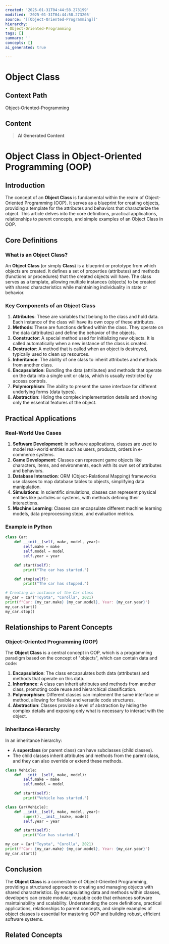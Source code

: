 ```yaml
---
created: '2025-01-31T04:44:58.273199'
modified: '2025-01-31T04:44:58.273205'
source: '[[Object-Oriented-Programming]]'
hierarchy:
- Object-Oriented-Programming
tags: []
summary: ''
concepts: []
ai_generated: true

---
```


# Object Class

## Context Path
Object-Oriented-Programming

## Content
> **AI Generated Content**
 # Object Class in Object-Oriented Programming (OOP)

## Introduction

The concept of an **Object Class** is fundamental within the realm of Object-Oriented Programming (OOP). It serves as a blueprint for creating objects, providing a template for the attributes and behaviors that characterize the object. This article delves into the core definitions, practical applications, relationships to parent concepts, and simple examples of an Object Class in OOP.

## Core Definitions

### What is an Object Class?

An **Object Class** (or simply **Class**) is a blueprint or prototype from which objects are created. It defines a set of properties (attributes) and methods (functions or procedures) that the created objects will have. The class serves as a template, allowing multiple instances (objects) to be created with shared characteristics while maintaining individuality in state or behavior.

### Key Components of an Object Class

1. **Attributes**: These are variables that belong to the class and hold data. Each instance of the class will have its own copy of these attributes.
2. **Methods**: These are functions defined within the class. They operate on the data (attributes) and define the behavior of the objects.
3. **Constructor**: A special method used for initializing new objects. It is called automatically when a new instance of the class is created.
4. **Destructor**: A method that is called when an object is destroyed, typically used to clean up resources.
5. **Inheritance**: The ability of one class to inherit attributes and methods from another class.
6. **Encapsulation**: Bundling the data (attributes) and methods that operate on the data into a single unit or class, which is usually restricted by access controls.
7. **Polymorphism**: The ability to present the same interface for different underlying forms (data types).
8. **Abstraction**: Hiding the complex implementation details and showing only the essential features of the object.

## Practical Applications

### Real-World Use Cases

1. **Software Development**: In software applications, classes are used to model real-world entities such as users, products, orders in e-commerce systems.
2. **Game Development**: Classes can represent game objects like characters, items, and environments, each with its own set of attributes and behaviors.
3. **Database Interaction**: ORM (Object-Relational Mapping) frameworks use classes to map database tables to objects, simplifying data manipulation.
4. **Simulations**: In scientific simulations, classes can represent physical entities like particles or systems, with methods defining their interactions.
5. **Machine Learning**: Classes can encapsulate different machine learning models, data preprocessing steps, and evaluation metrics.

### Example in Python

```python
class Car:
    def __init__(self, make, model, year):
        self.make = make
        self.model = model
        self.year = year

    def start(self):
        print("The car has started.")

    def stop(self):
        print("The car has stopped.")

# Creating an instance of the Car class
my_car = Car("Toyota", "Corolla", 2021)
print(f"Car: {my_car.make} {my_car.model}, Year: {my_car.year}")
my_car.start()
my_car.stop()
```

## Relationships to Parent Concepts

### Object-Oriented Programming (OOP)

The **Object Class** is a central concept in OOP, which is a programming paradigm based on the concept of "objects", which can contain data and code:

1. **Encapsulation**: The class encapsulates both data (attributes) and methods that operate on this data.
2. **Inheritance**: A class can inherit attributes and methods from another class, promoting code reuse and hierarchical classification.
3. **Polymorphism**: Different classes can implement the same interface or method, allowing for flexible and versatile code structures.
4. **Abstraction**: Classes provide a level of abstraction by hiding the complex details and exposing only what is necessary to interact with the object.

### Inheritance Hierarchy

In an inheritance hierarchy:
- A **superclass** (or parent class) can have subclasses (child classes).
- The child classes inherit attributes and methods from the parent class, and they can also override or extend these methods.

```python
class Vehicle:
    def __init__(self, make, model):
        self.make = make
        self.model = model

    def start(self):
        print("Vehicle has started.")

class Car(Vehicle):
    def __init__(self, make, model, year):
        super().__init__(make, model)
        self.year = year

    def start(self):
        print("Car has started.")

my_car = Car("Toyota", "Corolla", 2021)
print(f"Car: {my_car.make} {my_car.model}, Year: {my_car.year}")
my_car.start()
```

## Conclusion

The **Object Class** is a cornerstone of Object-Oriented Programming, providing a structured approach to creating and managing objects with shared characteristics. By encapsulating data and methods within classes, developers can create modular, reusable code that enhances software maintainability and scalability. Understanding the core definitions, practical applications, relationships to parent concepts, and simple examples of object classes is essential for mastering OOP and building robust, efficient software systems.

## Related Concepts
